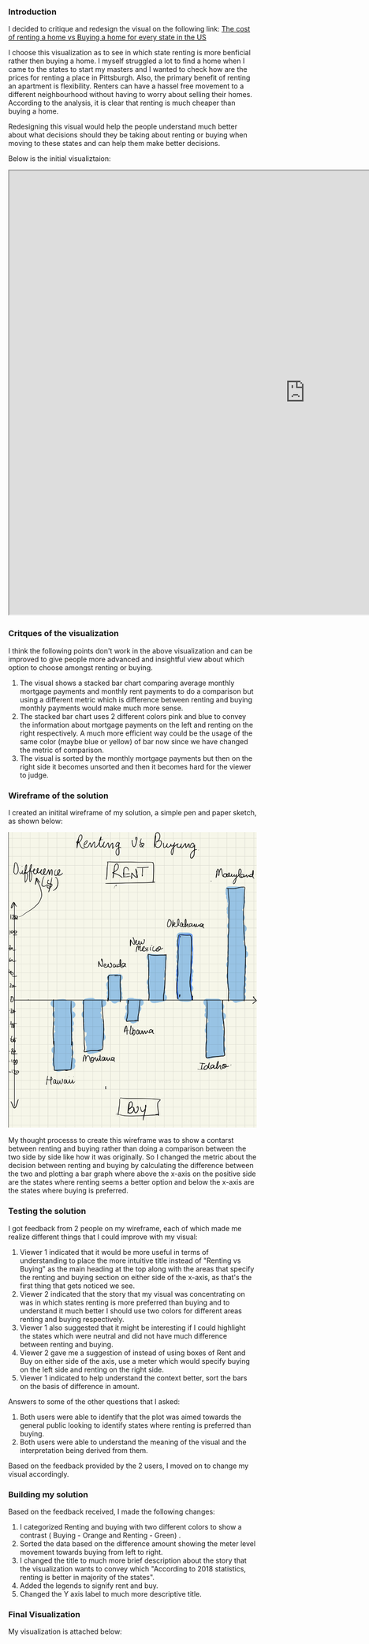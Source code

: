 ### Introduction
I decided to critique and redesign the visual on the following link: [The cost of renting a home vs Buying a home for every state in the US](https://howmuch.net/articles/cost-renting-vs-owning-home)

I choose this visualization as to see in which state renting is more benficial rather then buying a home. I myself struggled a lot to find a home when I came to the states to start my masters and I wanted to check how are the prices for renting a place in Pittsburgh. Also, the primary benefit of renting an apartment is flexibility. Renters can have a hassel free movement to a different neighbourhood without having to worry about selling their homes. According to the analysis, it is clear that renting is much cheaper than buying a home.

Redesigning this visual would help the people understand much better about what decisions should they be taking about renting or buying when moving to these states and can help them make better decisions.

Below is the initial visualiztaion:

<iframe width="1200" height="900" src="https://cdn.howmuch.net/articles/117_chart-7e7c.jpg"></iframe>

### Critques of the visualization
I think the following points don't work in the above visualization and can be improved to give people more advanced and insightful view about which option to choose amongst renting or buying.
1. The visual shows a stacked bar chart comparing average monthly mortgage payments and monthly rent payments  to do a comparison but using a different metric which is difference between renting and buying monthly payments would make much more sense.
2. The stacked bar chart uses 2 different colors pink and blue to convey the information about mortgage payments on the left and renting on the right respectively. A much more efficient way could be the usage of the same color (maybe blue or yellow) of bar now since we have changed the metric of comparison.
3. The visual is sorted by the monthly mortgage payments but then on the right side it becomes unsorted and then it becomes hard for the viewer to judge. 

### Wireframe of the solution
I created an initital wireframe of my solution, a simple pen and paper sketch, as shown below:

![Wireframe](/Wireframe.png)

My thought processs to create this wireframe was to show a contarst between renting and buying rather than doing a comparison between the two side by side like how it was originally. So I changed the metric about the decision between renting and buying by calculating the difference between the two and plotting a bar graph where above the x-axis on the positive side are the states where renting seems a better option and below the x-axis are the states where buying is preferred.

### Testing the solution
I got feedback from 2 people on my wireframe, each of which made me realize different things that I could improve with my visual:

1. Viewer 1 indicated that it would be more useful in terms of understanding to place the more intuitive title instead of "Renting vs Buying" as the main heading at the top along with the areas that specify the renting and buying section on either side of the x-axis, as that's the first thing that gets noticed we see.
2. Viewer 2 indicated that the story that my visual was concentrating on was in which states renting is more preferred than buying and to understand it much better I should use two colors for different areas renting and buying respectively.
3. Viewer 1 also suggested that it might be interesting if I could highlight the states which were neutral and did not have much difference between renting and buying.
4. Viewer 2 gave me a suggestion of instead of using boxes of Rent and Buy on either side of the axis, use a meter which would specify buying on the left side and renting on the right side.
5. Viewer 1 indicated to help understand the context better, sort the bars on the basis of difference in amount.

Answers to some of the other questions that I asked:
1. Both users were able to identify that the plot was aimed towards the general public looking to identify states where renting is preferred than buying.
2. Both users were able to understand the meaning of the visual and the interpretation being derived from them.
 
Based on the feedback provided by the 2 users, I moved on to change my visual accordingly.

### Building my solution
Based on the feedback received, I made the following changes:
1. I categorized Renting and buying with two different colors to show a contrast ( Buying - Orange and Renting - Green)  .
2. Sorted the data based on the difference amount showing the meter level movement towards buying from left to right.
3. I changed the title to much more brief description about the story that the visualization wants to convey which "According to 2018 statistics, renting is better in majority of the states".
4. Added the legends to signify rent and buy.
5. Changed the Y axis label to much more descriptive title.

### Final Visualization
My visualization is attached below:

<div class="flourish-embed flourish-chart" data-src="visualisation/7769379"><script src="https://public.flourish.studio/resources/embed.js"></script></div>
